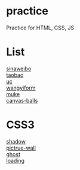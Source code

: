# practice
Practice for HTML, CSS, JS

# List
[sinaweibo][1]  
[taobao][2]  
[uc][3]  
[wangyiform][4]  
[muke][5]  
[canvas-balls][6]  



# CSS3
[shadow][7]  
[pictrue-wall][8]  
[ghost][9]  
[loading][10]  



[1]:https://pinkyqiu.github.io/practice/sinaweibo
[2]:https://pinkyqiu.github.io/practice/taobao
[3]:https://pinkyqiu.github.io/practice/uc
[4]:https://pinkyqiu.github.io/practice/wangyiform
[5]:https://pinkyqiu.github.io/practice/muke
[6]:https://pinkyqiu.github.io/practice/canvas-balls

[7]:https://pinkyqiu.github.io/practice/css3/shadow
[8]:https://pinkyqiu.github.io/practice/css3/pictrue-wall
[9]:https://pinkyqiu.github.io/practice/css3/ghost
[10]:https://pinkyqiu.github.io/practice/css3/loading
